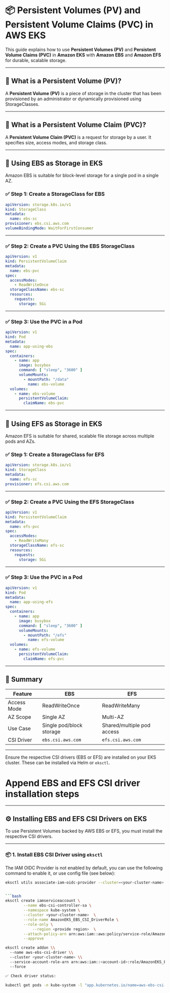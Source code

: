 # 📦 Persistent Volumes (PV) and Persistent Volume Claims (PVC) in AWS EKS

This guide explains how to use **Persistent Volumes (PV)** and **Persistent Volume Claims (PVC)** in **Amazon EKS** with **Amazon EBS** and **Amazon EFS** for durable, scalable storage.

---

## 🔹 What is a Persistent Volume (PV)?

A **Persistent Volume (PV)** is a piece of storage in the cluster that has been provisioned by an administrator or dynamically provisioned using StorageClasses.

---

## 🔸 What is a Persistent Volume Claim (PVC)?

A **Persistent Volume Claim (PVC)** is a request for storage by a user. It specifies size, access modes, and storage class.

---

## 💾 Using EBS as Storage in EKS

Amazon EBS is suitable for block-level storage for a single pod in a single AZ.

### ✅ Step 1: Create a StorageClass for EBS

```yaml
apiVersion: storage.k8s.io/v1
kind: StorageClass
metadata:
  name: ebs-sc
provisioner: ebs.csi.aws.com
volumeBindingMode: WaitForFirstConsumer
```

---

### ✅ Step 2: Create a PVC Using the EBS StorageClass

```yaml
apiVersion: v1
kind: PersistentVolumeClaim
metadata:
  name: ebs-pvc
spec:
  accessModes:
    - ReadWriteOnce
  storageClassName: ebs-sc
  resources:
    requests:
      storage: 5Gi
```

---

### ✅ Step 3: Use the PVC in a Pod

```yaml
apiVersion: v1
kind: Pod
metadata:
  name: app-using-ebs
spec:
  containers:
    - name: app
      image: busybox
      command: [ "sleep", "3600" ]
      volumeMounts:
        - mountPath: "/data"
          name: ebs-volume
  volumes:
    - name: ebs-volume
      persistentVolumeClaim:
        claimName: ebs-pvc
```

---

## 📂 Using EFS as Storage in EKS

Amazon EFS is suitable for shared, scalable file storage across multiple pods and AZs.

### ✅ Step 1: Create a StorageClass for EFS

```yaml
apiVersion: storage.k8s.io/v1
kind: StorageClass
metadata:
  name: efs-sc
provisioner: efs.csi.aws.com
```

---

### ✅ Step 2: Create a PVC Using the EFS StorageClass

```yaml
apiVersion: v1
kind: PersistentVolumeClaim
metadata:
  name: efs-pvc
spec:
  accessModes:
    - ReadWriteMany
  storageClassName: efs-sc
  resources:
    requests:
      storage: 5Gi
```

---

### ✅ Step 3: Use the PVC in a Pod

```yaml
apiVersion: v1
kind: Pod
metadata:
  name: app-using-efs
spec:
  containers:
    - name: app
      image: busybox
      command: [ "sleep", "3600" ]
      volumeMounts:
        - mountPath: "/efs"
          name: efs-volume
  volumes:
    - name: efs-volume
      persistentVolumeClaim:
        claimName: efs-pvc
```

---

## 🔁 Summary

| Feature | EBS | EFS |
|--------|-----|-----|
| Access Mode | ReadWriteOnce | ReadWriteMany |
| AZ Scope | Single AZ | Multi-AZ |
| Use Case | Single pod/block storage | Shared/multiple pod access |
| CSI Driver | `ebs.csi.aws.com` | `efs.csi.aws.com` |

---

Ensure the respective CSI drivers (EBS or EFS) are installed on your EKS cluster. These can be installed via Helm or `eksctl`.

# Append EBS and EFS CSI driver installation steps 
---

## ⚙️ Installing EBS and EFS CSI Drivers on EKS

To use Persistent Volumes backed by AWS EBS or EFS, you must install the respective CSI drivers.

---

### 📦 1. Install EBS CSI Driver using `eksctl`
The IAM OIDC Provider is not enabled by default, you can use the following command to enable it, or use config file (see below):

```bash
eksctl utils associate-iam-oidc-provider --cluster=<your-cluster-name> --region=provide region> 


```bash
eksctl create iamserviceaccount \
        --name ebs-csi-controller-sa \
        --namespace kube-system \
        --cluster <your-cluster-name>  \
        --role-name AmazonEKS_EBS_CSI_DriverRole \
        --role-only \
		    --region <provide region>  \
        --attach-policy-arn arn:aws:iam::aws:policy/service-role/AmazonEBSCSIDriverPolicy \
        --approve

eksctl create addon \\
  --name aws-ebs-csi-driver \\
  --cluster <your-cluster-name> \\
  --service-account-role-arn arn:aws:iam::<account-id>:role/AmazonEKS_EBS_CSI_DriverRole \\
  --force

✅ Check driver status:

kubectl get pods -n kube-system -l "app.kubernetes.io/name=aws-ebs-csi-driver"



